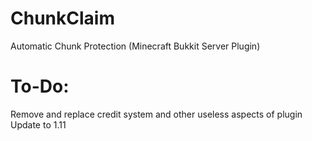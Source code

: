 # ChunkClaim
Automatic Chunk Protection (Minecraft Bukkit Server Plugin)

# To-Do:
Remove and replace credit system and other useless aspects of plugin
Update to 1.11
